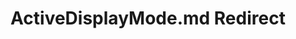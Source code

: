 ---
title: ActiveDisplayMode.md Redirect
redirect_to: /Pages/StereoKit/SK/ActiveDisplayMode.html
---